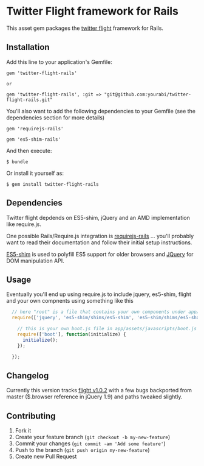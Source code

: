 # Twitter Flight framework for Rails

This asset gem packages the [twitter flight](https://github.com/twitter/flight/) framework for Rails.

## Installation

Add this line to your application's Gemfile:

    gem 'twitter-flight-rails'

    or

    gem 'twitter-flight-rails', :git => "git@github.com:yourabi/twitter-flight-rails.git"
    
You'll also want to add the following dependencies to your Gemfile (see the dependencies section for more details)

    gem 'requirejs-rails'

    gem 'es5-shim-rails'

And then execute:

    $ bundle

Or install it yourself as:

    $ gem install twitter-flight-rails

## Dependencies

Twitter flight depdends on ES5-shim, jQuery and an AMD implementation like require.js.

One possible Rails/Require.js integration is [requirejs-rails](https://github.com/jwhitley/requirejs-rails) ... you'll probably want to read their documentation and follow their initial setup instructions.

[ES5-shim](https://github.com/kriskowal/es5-shim) is used to polyfill ES5 support for older browsers and [JQuery](http://jquery.com) for DOM manipulation API. 

## Usage

Eventually you'll end up using require.js to include jquery, es5-shim, flight and your own compnents using something like this

```js
  // here "root" is a file that contains your own components under app/assets/javascripts/root.js and accessed at /assets/root.js
  require(['jquery', 'es5-shim/shims/es5-shim', 'es5-shim/shims/es5-sham', 'twitter/flight/', 'root'], function($) {

    // this is your own boot.js file in app/assets/javascripts/boot.js accessed at /assets/boot.js
    require(['boot'], function(initialize) {
      initialize();
    });

  });

```

## Changelog

Currently this version tracks [flight v1.0.2](https://github.com/twitter/flight/tree/v1.0.2) with a few bugs backported from master ($.browser reference in jQuery 1.9) and paths tweaked slightly.


## Contributing

1. Fork it
2. Create your feature branch (`git checkout -b my-new-feature`)
3. Commit your changes (`git commit -am 'Add some feature'`)
4. Push to the branch (`git push origin my-new-feature`)
5. Create new Pull Request
